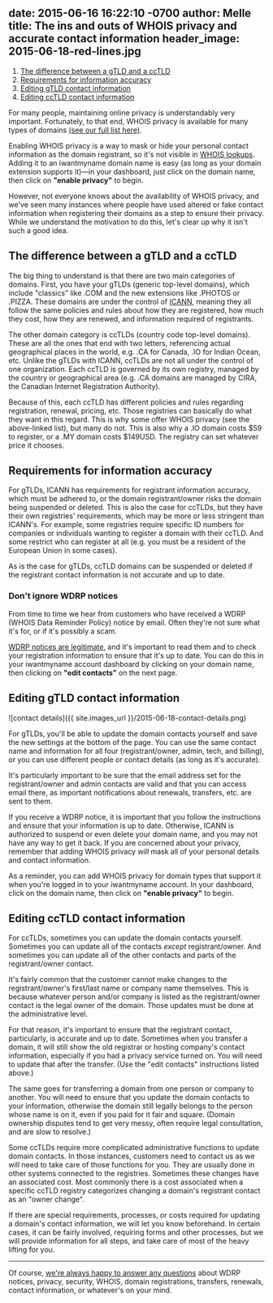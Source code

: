 date: 2015-06-16 16:22:10 -0700
author: Melle
title: The ins and outs of WHOIS privacy and accurate contact information
header_image: 2015-06-18-red-lines.jpg
----

1. [The difference between a gTLD and a ccTLD](#section-1)
2. [Requirements for information accuracy](#section-2)
3. [Editing gTLD contact information](#section-3)
4. [Editing ccTLD contact information](#section-4)

<!-- excerpt -->

For many people, maintaining online privacy is understandably very important. Fortunately, to that end, WHOIS privacy is available for many types of domains [(see our full list here)](https://iwantmyname.com/whois-privacy). 

Enabling WHOIS privacy is a way to mask or hide your personal contact information as the domain registrant, so it's not visible in [WHOIS lookups](http://whois.domaintools.com/). Adding it to an iwantmyname domain name is easy (as long as your domain extension supports it)—in your dashboard, just click on the domain name, then click on **"enable privacy"** to begin.

However, not everyone knows about the availability of WHOIS privacy, and we've seen many instances where people have used altered or fake contact information when registering their domains as a step to ensure their privacy. While we understand the motivation to do this, let's clear up why it isn't such a good idea.

<!-- /excerpt -->

<h2 id="section-1">The difference between a gTLD and a ccTLD</h2>

The big thing to understand is that there are two main categories of domains.  First, you have your gTLDs (generic top-level domains), which include "classics" like .COM and the new extensions like .PHOTOS or .PIZZA. These domains are under the control of [ICANN](https://www.icann.org/), meaning they all follow the same policies and rules about how they are registered, how much they cost, how they are renewed, and information required of registrants.

The other domain category is ccTLDs (country code top-level domains). These are all the ones that end with two letters, referencing actual geographical places in the world, e.g. .CA for Canada, .IO for Indian Ocean, etc. Unlike the gTLDs with ICANN, ccTLDs are not all under the control of one organization. Each ccTLD is governed by its own registry, managed by the country or geographical area (e.g. .CA domains are managed by CIRA, the Canadian Internet Registration Authority).

Because of this, each ccTLD has different policies and rules regarding registration, renewal, pricing, etc. Those registries can basically do what they want in this regard. This is why some offer WHOIS privacy (see the above-linked list), but many do not. This is also why a .IO domain costs $59 to register, or a .MY domain costs $149USD. The registry can set whatever price it chooses.

<h2 id="section-2">Requirements for information accuracy</h2>

For gTLDs, ICANN has requirements for registrant information accuracy, which must be adhered to, or the domain registrant/owner risks the domain being suspended or deleted. This is also the case for ccTLDs, but they have their own registries' requirements, which may be more or less stringent than ICANN's. For example, some registries require specific ID numbers for companies or individuals wanting to register a domain with their ccTLD. And some restrict who can register at all (e.g. you must be a resident of the European Union in some cases). 

As is the case for gTLDs, ccTLD domains can be suspended or deleted if the registrant contact information is not accurate and up to date.

### Don't ignore WDRP notices

From time to time we hear from customers who have received a WDRP (WHOIS Data Reminder Policy) notice by email. Often they're not sure what it's for, or if it's possibly a scam. 

[WDRP notices are legitimate](https://www.icann.org/resources/pages/registrars/consensus-policies/wdrp-en), and it's important to read them and to check your registration information to ensure that it's up to date. You can do this in your iwantmyname account dashboard by clicking on your domain name, then clicking on **"edit contacts"** on the next page. 

<h2 id="section-3">Editing gTLD contact information</h2>

![contact details]({{ site.images_url }}/2015-06-18-contact-details.png)

For gTLDs, you'll be able to update the domain contacts yourself and save the new settings at the bottom of the page. You can use the same contact name and information for all four (registrant/owner, admin, tech, and billing), or you can use different people or contact details (as long as it's accurate). 

It's particularly important to be sure that the email address set for the registrant/owner and admin contacts are valid and that you can access email there, as important notifications about renewals, transfers, etc. are sent to them.

If you receive a WDRP notice, it is important that you follow the instructions and ensure that your information is up to date. Otherwise, ICANN is authorized to suspend or even delete your domain name, and you may not have any way to get it back. If you are concerned about your privacy, remember that adding WHOIS privacy *will* mask all of your personal details and contact information.

As a reminder, you can add WHOIS privacy for domain types that support it when you're logged in to your iwantmyname account. In your dashboard, click on the domain name, then click on **"enable privacy"** to begin.

<h2 id="section-4">Editing ccTLD contact information</h2>

For ccTLDs, sometimes you can update the domain contacts yourself. Sometimes you can update all of the contacts *except* registrant/owner. And sometimes you can update all of the other contacts and parts of the registrant/owner contact. 

It's fairly common that the customer cannot make changes to the registrant/owner's first/last name or company name themselves. This is because whatever person and/or company is listed as the registrant/owner contact is the legal owner of the domain. Those updates must be done at the administrative level.

For that reason, it's important to ensure that the registrant contact, particularly, is accurate and up to date. Sometimes when you transfer a domain, it will still show the old registrar or hosting company's contact information, especially if you had a privacy service turned on. You will need to update that after the transfer. (Use the "edit contacts" instructions listed above.)

The same goes for transferring a domain from one person or company to another. You will need to ensure that you update the domain contacts to your information, otherwise the domain still legally belongs to the person whose name is on it, even if you paid for it fair and square. (Domain ownership disputes tend to get very messy, often require legal consultation, and are slow to resolve.)

Some ccTLDs require more complicated administrative functions to update domain contacts. In those instances, customers need to contact us as we will need to take care of those functions for you. They are usually done in other systems connected to the registries. Sometimes these changes have an associated cost. Most commonly there is a cost associated when a specific ccTLD registry categorizes changing a domain's registrant contact as an "owner change".

If there are special requirements, processes, or costs required for updating a domain's contact information, we will let you know beforehand. In certain cases, it can be fairly involved, requiring forms and other processes, but we will provide information for all steps, and take care of most of the heavy lifting for you.

***

Of course, [we're always happy to answer any questions](https://iwantmyname.com/support) about WDRP notices, privacy, security, WHOIS, domain registrations, transfers, renewals, contact information, or whatever's on your mind. 